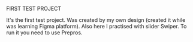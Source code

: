 FIRST TEST PROJECT


It's the first test project. Was created by my own design (created it while was learning Figma platform). Also here I practised with slider Swiper. 
To run it you need to use Prepros.
